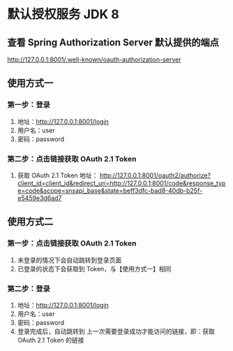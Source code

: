 # 默认授权服务 JDK 8

## 查看 Spring Authorization Server 默认提供的端点

http://127.0.0.1:8001/.well-known/oauth-authorization-server

## 使用方式一

### 第一步：登录

1. 地址：http://127.0.0.1:8001/login
2. 用户名：user
3. 密码：password

### 第二步：点击链接获取 OAuth 2.1 Token

1. 获取 OAuth 2.1 Token 地址：
   http://127.0.0.1:8001/oauth2/authorize?client_id=client_id&redirect_uri=http://127.0.0.1:8001/code&response_type=code&scope=snsapi_base&state=beff3dfc-bad8-40db-b25f-e5459e3d6ad7

## 使用方式二

### 第一步：点击链接获取 OAuth 2.1 Token

1. 未登录的情况下会自动跳转到登录页面
2. 已登录的状态下会获取到 Token，与【使用方式一】相同

### 第二步：登录

1. 地址：http://127.0.0.1:8001/login
2. 用户名：user
3. 密码：password
4. 登录完成后，自动跳转到 上一次需要登录成功才能访问的链接，即：获取 OAuth 2.1 Token 的链接
